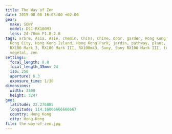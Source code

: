 ```yaml
---
title: The Way of Zen
date: 2015-08-08 16:08:00 +02:00
gear:
  make: SONY
  model: DSC-RX100M3
  lens: 24-70mm F1.8-2.8
tags: arbre, Asia, Asie, chemin, China, Chine, door, garden, Hong Kong, Hong
  Kong City, Hong Kong Island, Hong Kong Park, jardin, pathway, plant, porte,
  RX100 Mark 3, RX100 Mark III, RX100mk3, Sony, Sony RX100 Mark III, tree,
  végétal, zen
settings:
  focal_length: 8.8
  focal_length_35mm: 24
  iso: 250
  aperture: 6.3
  exposure_time: 1/30
dimensions:
  width: 3500
  height: 3247
geo:
  latitude: 22.276885
  longitude: 114.16066666666667
  country: Hong Kong
  city: Hong-Kong
file: the-way-of-zen.jpg
---
```



